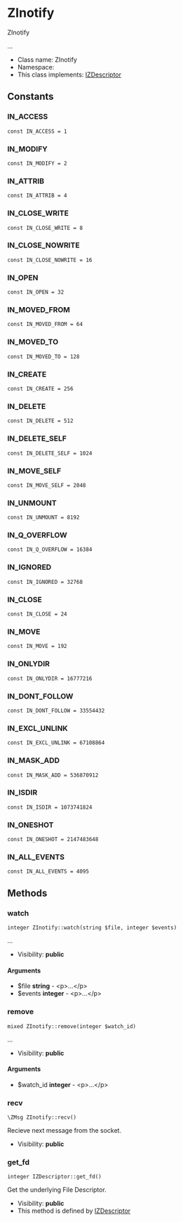 ZInotify
===============

ZInotify

...


* Class name: ZInotify
* Namespace: 
* This class implements: [IZDescriptor](IZDescriptor.md)


Constants
----------


### IN_ACCESS

    const IN_ACCESS = 1





### IN_MODIFY

    const IN_MODIFY = 2





### IN_ATTRIB

    const IN_ATTRIB = 4





### IN_CLOSE_WRITE

    const IN_CLOSE_WRITE = 8





### IN_CLOSE_NOWRITE

    const IN_CLOSE_NOWRITE = 16





### IN_OPEN

    const IN_OPEN = 32





### IN_MOVED_FROM

    const IN_MOVED_FROM = 64





### IN_MOVED_TO

    const IN_MOVED_TO = 128





### IN_CREATE

    const IN_CREATE = 256





### IN_DELETE

    const IN_DELETE = 512





### IN_DELETE_SELF

    const IN_DELETE_SELF = 1024





### IN_MOVE_SELF

    const IN_MOVE_SELF = 2048





### IN_UNMOUNT

    const IN_UNMOUNT = 8192





### IN_Q_OVERFLOW

    const IN_Q_OVERFLOW = 16384





### IN_IGNORED

    const IN_IGNORED = 32768





### IN_CLOSE

    const IN_CLOSE = 24





### IN_MOVE

    const IN_MOVE = 192





### IN_ONLYDIR

    const IN_ONLYDIR = 16777216





### IN_DONT_FOLLOW

    const IN_DONT_FOLLOW = 33554432





### IN_EXCL_UNLINK

    const IN_EXCL_UNLINK = 67108864





### IN_MASK_ADD

    const IN_MASK_ADD = 536870912





### IN_ISDIR

    const IN_ISDIR = 1073741824





### IN_ONESHOT

    const IN_ONESHOT = 2147483648





### IN_ALL_EVENTS

    const IN_ALL_EVENTS = 4095







Methods
-------


### watch

    integer ZInotify::watch(string $file, integer $events)



...

* Visibility: **public**


#### Arguments
* $file **string** - &lt;p&gt;...&lt;/p&gt;
* $events **integer** - &lt;p&gt;...&lt;/p&gt;



### remove

    mixed ZInotify::remove(integer $watch_id)



...

* Visibility: **public**


#### Arguments
* $watch_id **integer** - &lt;p&gt;...&lt;/p&gt;



### recv

    \ZMsg ZInotify::recv()

Recieve next message from the socket.



* Visibility: **public**




### get_fd

    integer IZDescriptor::get_fd()

Get the underlying File Descriptor.



* Visibility: **public**
* This method is defined by [IZDescriptor](IZDescriptor.md)



